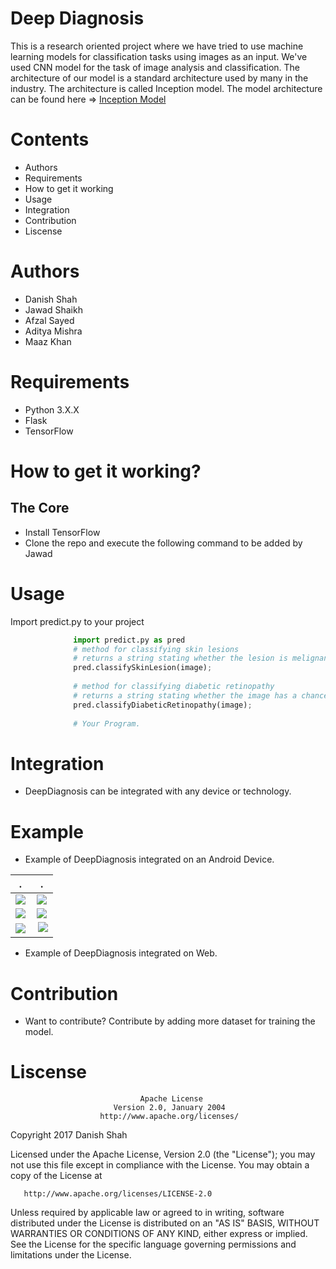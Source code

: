 # Deep Diagnosis
This is a research oriented project where we have tried to use machine learning models for classification tasks using images as an input. We've used CNN model for the task of image analysis and classification. The architecture of our model is a standard architecture used by many in the industry. The architecture is called Inception model.
The model architecture can be found here => <a href="http://www.cv-foundation.org/openaccess/content_cvpr_2015/papers/Szegedy_Going_Deeper_With_2015_CVPR_paper.pdf">Inception Model</a>

# Contents
* Authors
* Requirements
* How to get it working
* Usage
* Integration
* Contribution
* Liscense

# Authors
* Danish Shah
* Jawad Shaikh
* Afzal Sayed
* Aditya Mishra
* Maaz Khan

# Requirements
* Python 3.X.X
* Flask
* TensorFlow

# How to get it working?
## The Core
* Install TensorFlow
* Clone the repo and execute the following command
to be added by Jawad




# Usage
Import predict.py to your project
``` python
              import predict.py as pred
              # method for classifying skin lesions
              # returns a string stating whether the lesion is melignant(Cancerous) or benign(non-cancerous) with a percent confidence
              pred.classifySkinLesion(image);
              
              # method for classifying diabetic retinopathy
              # returns a string stating whether the image has a chance of diabetic ratinopathy (Normal, Moderate, Severe) with a percent confidence.
              pred.classifyDiabeticRetinopathy(image);
              
              # Your Program.
```

# Integration
* DeepDiagnosis can be integrated with any device or technology.

# Example
* Example of DeepDiagnosis integrated on an Android Device.


 .             |   .
:-------------------------:|:-------------------------:
![](https://github.com/DanishShah/DeepDiagnosis/blob/master/Resources/Screenshot_20170327-170331[1].png)  |  ![](https://github.com/DanishShah/DeepDiagnosis/blob/master/Resources/Screenshot_20170327-170326[1].png)
![](https://github.com/DanishShah/DeepDiagnosis/blob/master/Resources/Screenshot_20170327-170321[1].png)  |  ![](https://github.com/DanishShah/DeepDiagnosis/blob/master/Resources/Screenshot_20170327-170306[1].png)
![](https://github.com/DanishShah/DeepDiagnosis/blob/master/Resources/Screenshot_20170327-170313[1].png)  |  ![](https://github.com/DanishShah/DeepDiagnosis/blob/master/Resources/Screenshot_20170327-170618[1].png)



* Example of DeepDiagnosis integrated on Web.

# Contribution
* Want to contribute?
Contribute by adding more dataset for training the model.

# Liscense
                                 Apache License
                           Version 2.0, January 2004
                        http://www.apache.org/licenses/   

   Copyright 2017 Danish Shah

   Licensed under the Apache License, Version 2.0 (the "License");
   you may not use this file except in compliance with the License.
   You may obtain a copy of the License at

       http://www.apache.org/licenses/LICENSE-2.0

   Unless required by applicable law or agreed to in writing, software
   distributed under the License is distributed on an "AS IS" BASIS,
   WITHOUT WARRANTIES OR CONDITIONS OF ANY KIND, either express or implied.
   See the License for the specific language governing permissions and
   limitations under the License.
